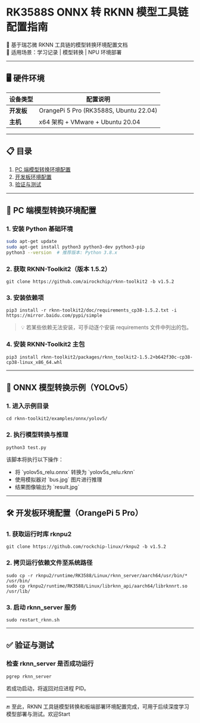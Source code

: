 # RK3588S ONNX 转 RKNN 模型工具链配置指南

🚀 基于瑞芯微 RKNN 工具链的模型转换环境配置文档  
📌 适用场景：学习记录 | 模型转换 | NPU 环境部署  

---

## 🖥️ 硬件环境

| 设备类型   | 配置说明                                 |
|------------|------------------------------------------|
| **开发板** | OrangePi 5 Pro (RK3588S, Ubuntu 22.04)   |
| **主机**   | x64 架构 + VMware + Ubuntu 20.04         |

---

## 📋 目录

1. [PC 端模型转换环境配置](#-pc-端模型转换环境配置)  
2. [开发板环境配置](#-开发板环境配置)  
3. [验证与测试](#-验证与测试)

---

## 🔧 PC 端模型转换环境配置

### 1. 安装 Python 基础环境

```bash
sudo apt-get update
sudo apt-get install python3 python3-dev python3-pip
python3 --version  # 推荐版本: Python 3.8.x
```

### 2. 获取 RKNN-Toolkit2（版本 1.5.2）

```
git clone https://github.com/airockchip/rknn-toolkit2 -b v1.5.2
```

### 3. 安装依赖项

```
pip3 install -r rknn-toolkit2/doc/requirements_cp38-1.5.2.txt -i https://mirror.baidu.com/pypi/simple
```

> 💡 若某些依赖无法安装，可手动逐个安装 requirements 文件中列出的包。

### 4. 安装 RKNN-Toolkit2 主包

```
pip3 install rknn-toolkit2/packages/rknn_toolkit2-1.5.2+b642f30c-cp38-cp38-linux_x86_64.whl
```

---

## 🧪 ONNX 模型转换示例（YOLOv5）

### 1. 进入示例目录

```
cd rknn-toolkit2/examples/onnx/yolov5/
```

### 2. 执行模型转换与推理

```
python3 test.py
```

该脚本将执行以下操作：

- 将 \`yolov5s_relu.onnx\` 转换为 \`yolov5s_relu.rknn\`
- 使用模拟器对 \`bus.jpg\` 图片进行推理
- 结果图像输出为 \`result.jpg\`

---

## 🛠️ 开发板环境配置（OrangePi 5 Pro）

### 1. 获取运行时库 rknpu2

```
git clone https://github.com/rockchip-linux/rknpu2 -b v1.5.2
```

### 2. 拷贝运行依赖文件至系统路径

```
sudo cp -r rknpu2/runtime/RK3588/Linux/rknn_server/aarch64/usr/bin/* /usr/bin/
sudo cp rknpu2/runtime/RK3588/Linux/librknn_api/aarch64/librknnrt.so /usr/lib/
```

### 3. 启动 rknn_server 服务

```
sudo restart_rknn.sh
```

---

## ✅ 验证与测试

### 检查 rknn_server 是否成功运行

```
pgrep rknn_server
```

若成功启动，将返回对应进程 PID。

---

🔚 至此，RKNN 工具链模型转换和板端部署环境配置完成，可用于后续深度学习模型部署与测试。欢迎Start
